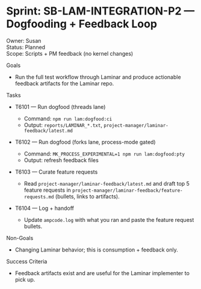 # Sprint: SB-LAM-INTEGRATION-P2 — Dogfooding + Feedback Loop

Owner: Susan  
Status: Planned  
Scope: Scripts + PM feedback (no kernel changes)

Goals
- Run the full test workflow through Laminar and produce actionable feedback artifacts for the Laminar repo.

Tasks
- T6101 — Run dogfood (threads lane)
  - Command: `npm run lam:dogfood:ci`
  - Output: `reports/LAMINAR_*.txt`, `project-manager/laminar-feedback/latest.md`

- T6102 — Run dogfood (forks lane, process-mode gated)
  - Command: `MK_PROCESS_EXPERIMENTAL=1 npm run lam:dogfood:pty`
  - Output: refresh feedback files

- T6103 — Curate feature requests
  - Read `project-manager/laminar-feedback/latest.md` and draft top 5 feature requests in `project-manager/laminar-feedback/feature-requests.md` (bullets, links to artifacts).

- T6104 — Log + handoff
  - Update `ampcode.log` with what you ran and paste the feature request bullets.

Non-Goals
- Changing Laminar behavior; this is consumption + feedback only.

Success Criteria
- Feedback artifacts exist and are useful for the Laminar implementer to pick up.

